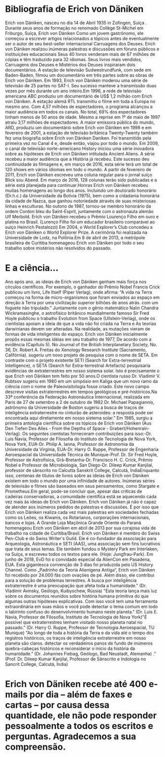 # Bibliografia de Erich von Däniken

Erich   von   Däniken, nasceu no dia 14 de Abril  1935   in   Zofingen, Suiça . Durante seus anos de formação no renomado Collège St-Michel em Friburgo, Suíça,  Erich  von  Däniken Como um jovem gastrônomo, ele começou a escrever artigos relacionados a tópicos antes de eventualmente ser o autor de seu best-seller internacional Carruagens dos Deuses. Erich von Däniken realizou inúmeras palestras e discussões em fóruns públicos e instituições educacionais Seus 40 livros venderam mais de 67 milhões de cópias e têm traduzido para 32 idiomas.
Seus livros mais vendidos, Carruagens dos Deuses e Mistérios dos Deuses inspiraram dois documentários. A estação de televisão Sudwestrundfunk, com sede em Baden-Baden, filmou um documentário em três partes sobre as obras de Erich von Däniken. Em 1993, Erich von Däniken moderou uma série de televisão de 25 partes no SAT-I. Seu sucesso manteve a transmissão duas vezes por mês durante um ano inteiro.Em 1996, a rede de televisão americana ABC produziu um documentário de US$ 1,2 milhão com Erich von Däniken. A estação alemã RTL transmitiu o 
filme em toda a Europa no mesmo ano. Com 4,57 milhões de espectadores, o programa alcançou a maior audiência em todos os canais. No total, 69% dos espectadores tinham menos de 50 anos de idade. Mesmo a reprise em 1º de maio de 1997 atraiu 3,17 milhões de espectadores. A maior emissora pública do mundo, ARD, produziu um documentário sobre Erich von Däniken em 1998 e em fevereiro de 2001, a estação de televisão britânica Twenty-Twenty também fez uma biografia sobre Erich von Däniken Daniken. Foi transmitido pela primeira vez no Canal 4 e,
desde então, viajou por todo o mundo. Em 2009, o canal de televisão norte-americano History iniciou uma série inovadora sobre as hipóteses de Erich von Däniken intitulada Ancient Aliens. A série recebeu a maior audiência que a História já recebeu. Este sucesso deu continuidade às filmagens e, em março de 2016, esta série terá um total de 120 shows em vários idiomas em todo o mundo. A partir de fevereiro de 2011, Erich von Däniken escreveu uma coluna regular para o jornal suíço Blick sou Abend. Em março de 2016, 128 colunas terão sido 
publicadas e a série está planejada para continuar.Honras Erich von Däniken recebeu muitas homenagens ao longo dos anos. Incluindo um doutorado honorário (Dr.h.c.) da Universidade da Bolívia (1975), bem como a cidadania honorária da cidade de Nazca, que ganhou notoriedade através de suas misteriosas linhas e esculturas. No outono de 1987, tornou-se membro honorário da ordem Cordon bleu du Saint-Esprit, juntamente com o astronauta alemão Ulf Merbold. Erich von Däniken recebeu o Prêmio Lourenço Filho em ouro e platina no Brasil. 
(Lurenço Filho foi um educador brasileiro comparável ao suíço Heinrich Pestalozzi) Em 2004, o World Explorer’s Club concedeu a Erich von Däniken o World Explorer Prize. A cerimônia foi realizada na Universidade de Lodz, na Polônia.Em 8 de abril de 2013, a metrópole brasileira de Curitiba homenageou Erich von Däniken por todo o seu trabalho sobre mistérios não resolvidos do passado. 

# E a ciência... 

Ano após ano, as ideias de Erich von Däniken ganham mais força nos círculos científicos. Por exemplo, o ganhador do Prêmio Nobel Francis Crick publicou um livro, Life Itself (Piper Verlag), onde afirma: “A vida na Terra começou na forma de micro-organismos que foram enviados ao espaço em direção à Terra por uma civilização superior bilhões de anos atrás. com um foguete não tripulado.” Juntamente com o gênio matemático Nalin Chandra Wickramasinghe, o astrofísico britânico mundialmente famoso Sir Fred Hoyle publicou o trabalho Evolution
from Space (Ullstein-Verlag), onde os cientistas apoiam a ideia de que a vida não foi criada na Terra e As teorias darwinianas devem ser alteradas. Na realidade, as mutações vieram de formas de vida inteligentes do espaço. Erich von Däniken inicialmente propôs essas mesmas idéias em seu trabalho de 1977, De acordo com a evidência (Capítulo 5). No Journal of the British Interplanetary Society, No. 36, Dr. Robert A. Freitas do Xenology Research Institute (Sacramento, Califórnia). sugeriu um novo projeto de pesquisa com o nome de SETA. 
Em contraste com o projeto existente SETI (Search for Extra-terrestrial Intelligence), o SETA (Search for Extra-terrestrial Artefacts) pesquisaria evidências de extraterrestres em nosso sistema solar. Isto é precisamente o que Erich von Däniken tem feito por 50 anos.O cientista russo Dr. Vladimir V. Rubtsov sugeriu em 1980 em um simpósio em Kaliga que um novo ramo da ciência com o nome de Paleovisitologia fosse criado. Este novo campo descreve visitas extraterrestres em tempos geológicos e pré-históricos.Na 33ª conferência da 
Federação Astronáutica Internacional, realizada em Paris de 27 de setembro a 2 de outubro de 1982 Dr. Michael Papagiannis, astrônomo da Universidade de Boston sugeriu a busca de traços de inteligência extraterrestre no cinturão de asteroides: a resposta pode ser encontrada aqui diretamente em nosso sistema solar.” Em 1985, surgiu a primeira antologia científica sobre os tópicos de Erich von Däniken (Aus Den Tiefen Des Alles - From the Depths of Space - Grabert/Hohenrain-Verlag). Os seguintes cientistas forneceram contribuições para 
isso:-Dr. Luis Navia, Professor de Filosofia do Instituto de Tecnologia de Nova York, Nova York, EUA-Dr. Philip A. Ianna, Professor de Astronomia da Universidade da Virgínia, EUA-Dr. Harry O. Ruppe, Professor de Engenharia Aeroespacial da Universidade Técnica de Munique-Prof. Dr. Sir Fred Hoyle, Professor de Astrofísica, Grã-Bretanha-Dr. Francisco H. C. Crick, Prêmio Nobel e Professor de Microbiologia, San Diego-Dr. Dileep Kumar Kanjilal, professor de sânscrito no Calcutta Sanskrit College, Calcutá, ÍndiaEnquanto isso, centenas de 
títulos de livros sobre as ideias de Erich von Däniken existem em todo o mundo por uma infinidade de autores. Inúmeras séries de televisão e filmes são baseados em seus pensamentos, como Stargate e Prometheus.Em geral, pode-se concluir que, apesar das críticas de cadeiras conservadoras, a comunidade científica está se aquecendo cada vez mais às ideias de Erich von Däniken. Erich von Däniken já não é capaz de atender aos inúmeros pedidos de palestras e discussões. É por isso que Erich von Däniken realiza cada vez mais palestras em 
sociedades fechadas como os Leões, os Kiwanis, os Rotarianos, corporações internacionais, bancos e lojas. A Grande Loja Maçônica Grande Oriente do Paraná homenageou Erich von Däniken em abril de 2013 por sua corajosa vida de trabalho na cidade de Curitiba/Brasil. Erich von Däniken é membro do Swiss Pen-Club e do Swiss Writer's Guild. Ele é co-fundador da associação para Arqueologia, Astronáutica e SETI (AAS), uma associação sem fins lucrativos que trata de seus temas. Ele também fundou o Mystery Park em Interlaken, na Suíça, e 
escreveu todos os textos para ele. (Hoje: Jungfrau-Park). Em junho de 2018, EvD foi o convidado especial da AlienCon em Pasadena, EUA. Esta gigantesca convenção de 3 dias foi produzida pelo US History Channel. Como „Padrinho da Teoria Alienígena Antiga“, Erich von Däniken foi recebido por 24.000 fãs com ovações de pé. Além disso, ele contribui para a solução de problemas terrestres. A busca por inteligência extraterrestre é uma preocupação que afeta toda a humanidade." (Dr. Vladimir Avinsky, Geólogo, Kuibyschew, Rússia)
"Esta teoria lança mais luz sobre os documentos reunidos sobre história humana primitiva do que algumas outras hipóteses explicativas. Com isso você tem uma ferramenta extraordinária em suas mãos e você pode detectar o tema comum em todo o labirinto confuso do desenvolvimento humano neste planeta." (Dr. Luis E. Navia, Professor de Filosofia, Instituto de Tecnologia de Nova York)"É possível que extraterrestres tenham visitado nosso planeta natal no passado." (Dr. Harry O. Ruppe, Professor de Tecnologia Aeroespacial, TU Munique)
"Ao longo de toda a história da Terra e da vida até o tempo dos registros históricos, os traços de inteligência extraterrestre em nosso planeta são claros. detectar os verdadeiros panos de fundo de inúmeros quebra-cabeças históricos e reconsiderar o início da história da humanidade." (Dr. Johannes Fiebag, Geólogo, Bad Neustadt, Alemanha) .” (Prof. Dr. Dileep Kumar Kanjilal, Professor de Sânscrito e Indologia no Sancrit College, Calcutá, Índia)

# Erich von Däniken recebe até 400 e-mails por dia – além de faxes e cartas – por causa dessa quantidade, ele não pode responder pessoalmente a todos os escritos e perguntas. Agradecemos a sua compreensão.
